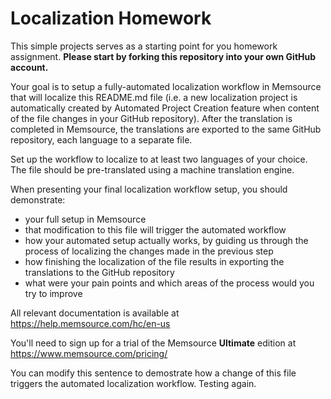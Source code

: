# Localization Homework
This simple projects serves as a starting point for you homework assignment. **Please start by forking this repository into your own GitHub account.**

Your goal is to setup a fully-automated localization workflow in Memsource that will localize this README.md file (i.e. a new localization project is automatically created by Automated Project Creation feature when content of the file changes in your GitHub repository). After the translation is completed in Memsource, the translations are exported to the same GitHub repository, each language to a separate file.

Set up the workflow to localize to at least two languages of your choice. The file should be pre-translated using a machine translation engine.

When presenting your final localization workflow setup, you should demonstrate:
* your full setup in Memsource
* that modification to this file will trigger the automated workflow
* how your automated setup actually works, by guiding us through the process of localizing the changes made in the previous step
* how finishing the localization of the file results in exporting the translations to the GitHub repository
* what were your pain points and which areas of the process would you try to improve

All relevant documentation is available at https://help.memsource.com/hc/en-us

You'll need to sign up for a trial of the Memsource **Ultimate** edition at https://www.memsource.com/pricing/

You can modify this sentence to demostrate how a change of this file triggers the automated localization workflow.
Testing again.
